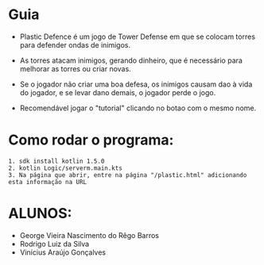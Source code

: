 # Guia 
 - Plastic Defence é um jogo de Tower Defense em que se colocam torres para defender ondas de inimigos.

 - As torres atacam inimigos, gerando dinheiro, que é necessário para melhorar as torres ou criar novas.

 - Se o jogador não criar uma boa defesa, os inimigos causam dao à vida do jogador, e se levar dano demais, o jogador perde o jogo.

 - Recomendável jogar o "tutorial" clicando no botao com o mesmo nome.

# Como rodar o programa: 
    1. sdk install kotlin 1.5.0 
    2. kotlin Logic/serverm.main.kts 
    3. Na página que abrir, entre na página "/plastic.html" adicionando esta informação na URL

# ALUNOS:
- George Vieira Nascimento do Rêgo Barros
- Rodrigo Luiz da Silva
- Vinícius Araújo Gonçalves 
